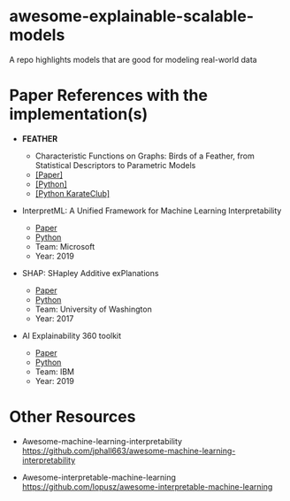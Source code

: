 # awesome-explainable-scalable-models
A repo highlights models that are good for modeling real-world data


# Paper References with the implementation(s)
- **FEATHER**
  - Characteristic Functions on Graphs: Birds of a Feather, from Statistical Descriptors to Parametric Models
  - [[Paper]](https://arxiv.org/abs/2005.07959)
  - [[Python]](https://github.com/benedekrozemberczki/FEATHER)
  - [[Python KarateClub]](https://github.com/benedekrozemberczki/karateclub)

- InterpretML: A Unified Framework for Machine Learning Interpretability
  - [Paper](https://arxiv.org/pdf/1909.09223.pdf)
  - [Python](https://github.com/interpretml/interpret)
  - Team: Microsoft
  - Year: 2019

- SHAP: SHapley Additive exPlanations
  - [Paper](http://papers.nips.cc/paper/7062-a-unified-approach-to-interpreting-model-predictions.pdf)
  - [Python](https://github.com/slundberg/shap)
  - Team: University of Washington
  - Year: 2017

- AI Explainability 360 toolkit  
  - [Paper](https://arxiv.org/pdf/1909.03012.pdf)  
  - [Python](https://github.com/IBM/AIX360/)  
  - Team: IBM  
  - Year: 2019  


# Other Resources
* Awesome-machine-learning-interpretability  
https://github.com/jphall663/awesome-machine-learning-interpretability  

* Awesome-interpretable-machine-learning
https://github.com/lopusz/awesome-interpretable-machine-learning
